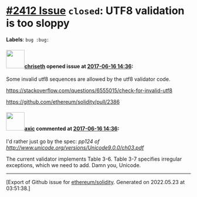 # [\#2412 Issue](https://github.com/ethereum/solidity/issues/2412) `closed`: UTF8 validation is too sloppy
**Labels**: `bug :bug:`


#### <img src="https://avatars.githubusercontent.com/u/9073706?v=4" width="50">[chriseth](https://github.com/chriseth) opened issue at [2017-06-16 14:36](https://github.com/ethereum/solidity/issues/2412):

Some invalid utf8 sequences are allowed by the utf8 validator code.

https://stackoverflow.com/questions/6555015/check-for-invalid-utf8

https://github.com/ethereum/solidity/pull/2386

#### <img src="https://avatars.githubusercontent.com/u/20340?v=4" width="50">[axic](https://github.com/axic) commented at [2017-06-16 14:36](https://github.com/ethereum/solidity/issues/2412#issuecomment-309062672):

I'd rather just go by the spec: *pp124 of http://www.unicode.org/versions/Unicode9.0.0/ch03.pdf*

The current validator implements Table 3-6. Table 3-7 specifies irregular exceptions, which we need to add. Damn you, Unicode.


-------------------------------------------------------------------------------



[Export of Github issue for [ethereum/solidity](https://github.com/ethereum/solidity). Generated on 2022.05.23 at 03:51:38.]
